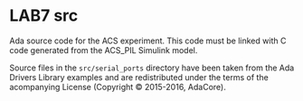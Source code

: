 # LAB7 src

Ada source code for the ACS experiment. This code must be linked with 
C code generated from the ACS_PIL Simulink model.

Source files in the `src/serial_ports` directory have been taken from the 
Ada Drivers Library examples and are redistributed under the terms of the 
acompanying License (Copyright © 2015-2016, AdaCore).

